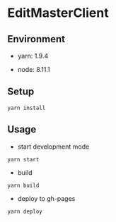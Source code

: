 # EditMasterClient

## Environment

- yarn: 1.9.4

- node: 8.11.1


## Setup

```
yarn install
```


## Usage

- start development mode

```
yarn start
```

- build 

```
yarn build
```

- deploy to gh-pages

```
yarn deploy
```
